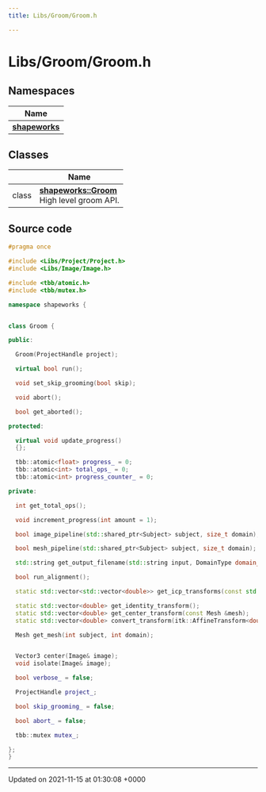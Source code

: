 ```yaml
---
title: Libs/Groom/Groom.h

---
```


# Libs/Groom/Groom.h



## Namespaces

| Name           |
| -------------- |
| **[shapeworks](../Namespaces/namespaceshapeworks.md)**  |

## Classes

|                | Name           |
| -------------- | -------------- |
| class | **[shapeworks::Groom](../Classes/classshapeworks_1_1Groom.md)** <br>High level groom API.  |




## Source code

```cpp
#pragma once

#include <Libs/Project/Project.h>
#include <Libs/Image/Image.h>

#include <tbb/atomic.h>
#include <tbb/mutex.h>

namespace shapeworks {


class Groom {

public:

  Groom(ProjectHandle project);

  virtual bool run();

  void set_skip_grooming(bool skip);

  void abort();

  bool get_aborted();

protected:

  virtual void update_progress()
  {};

  tbb::atomic<float> progress_ = 0;
  tbb::atomic<int> total_ops_ = 0;
  tbb::atomic<int> progress_counter_ = 0;

private:

  int get_total_ops();

  void increment_progress(int amount = 1);

  bool image_pipeline(std::shared_ptr<Subject> subject, size_t domain);

  bool mesh_pipeline(std::shared_ptr<Subject> subject, size_t domain);

  std::string get_output_filename(std::string input, DomainType domain_type);

  bool run_alignment();

  static std::vector<std::vector<double>> get_icp_transforms(const std::vector<Mesh> meshes, size_t reference);

  static std::vector<double> get_identity_transform();
  static std::vector<double> get_center_transform(const Mesh &mesh);
  static std::vector<double> convert_transform(itk::AffineTransform<double, 3>::Pointer transform);

  Mesh get_mesh(int subject, int domain);


  Vector3 center(Image& image);
  void isolate(Image& image);

  bool verbose_ = false;

  ProjectHandle project_;

  bool skip_grooming_ = false;

  bool abort_ = false;

  tbb::mutex mutex_;

};
}
```


-------------------------------

Updated on 2021-11-15 at 01:30:08 +0000
